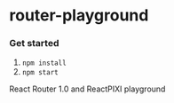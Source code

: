 
router-playground
===

### Get started

1. `npm install`
2. `npm start`

React Router 1.0 and ReactPIXI playground

